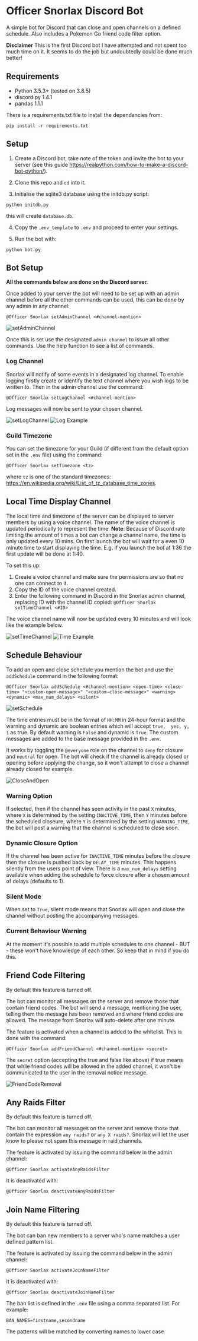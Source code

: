# Officer Snorlax Discord Bot
A simple bot for Discord that can close and open channels on a defined schedule. Also includes a Pokemon Go friend code filter option.

**Disclaimer** This is the first Discord bot I have attempted and not spent too much time on it. It seems to do the job but undoubtedly could be done much better!

## Requirements

* Python 3.5.3+ (tested on 3.8.5)
* discord.py 1.4.1
* pandas 1.1.1

There is a requirements.txt file to install the dependancies from:
```
pip install -r requirements.txt
```

## Setup

1. Create a Discord bot, take note of the token and invite the bot to your server (see this guide https://realpython.com/how-to-make-a-discord-bot-python/).

2. Clone this repo and `cd` into it.

3. Initialise the sqlite3 database using the initdb.py script:
```
python initdb.py
```
this will create `database.db`.

4. Copy the `.env_template` to `.env` and proceed to enter your settings.

5. Run the bot with:
```
python bot.py
```

## Bot Setup

**All the commands below are done on the Discord server.**

Once added to your server the bot will need to be set up with an admin channel before all the other commands can be used, this can be done by any admin in any channel:

```
@Officer Snorlax setAdminChannel <#channel-mention>
```

![setAdminChannel](/screenshots/setadmin.png)

Once this is set use the designated `admin channel` to issue all other commands. Use the help function to see a list of commands.

### Log Channel

Snorlax will notify of some events in a designated log channel. 
To enable logging firstly create or identify the text channel where you wish logs to be written to. Then in the admin channel use the command:

```
@Officer Snorlax setLogChannel <#channel-mention>
```

Log messages will now be sent to your chosen channel.

![setLogChannel](/screenshots/setLogChannel.png)
![Log Example](/screenshots/log_example.png)

### Guild Timezone

You can set the timezone for your Guild (if different from the default option set in the `.env` file) using the command:

```
@Officer Snorlax setTimezone <tz>
```

where `tz` is one of the standard timezones: https://en.wikipedia.org/wiki/List_of_tz_database_time_zones.

## Local Time Display Channel

The local time and timezone of the server can be displayed to server members by using a voice channel. 
The name of the voice channel is updated periodically to represent the time.
**Note**: Because of Discord rate limiting the amount of times a bot can change a channel name, the time is only updated every 10 mins.
On first launch the bot will wait for a even 10 minute time to start displaying the time. E.g. if you launch the bot at 1:36 the first update will be done at 1:40.

To set this up:

  1. Create a voice channel and make sure the permissions are so that no one can connect to it.
  2. Copy the ID of the voice channel created.
  3. Enter the following command in Discord in the Snorlax admin channel, replacing ID with the channel ID copied:
    ```
    @Officer Snorlax setTimeChannel <#ID>
    ```

The voice channel name will now be updated every 10 minutes and will look like the example below.

![setTimeChannel](/screenshots/setTimeChannel.png)
![Time Example](/screenshots/time_display_example.png)

## Schedule Behaviour

To add an open and close schedule you mention the bot and use the `addSchedule` command in the following format:

```
@Officer Snorlax addSchedule <#channel-mention> <open-time> <close-time> "<custom-open-message>" "<custom-close-message>" <warning> <dynamic> <max_num_delays> <silent>
```

![setSchedule](/screenshots/setSchedule.png)

The time entries must be in the format of `HH:MM` in 24-hour format and the warning and dynamic are boolean entries which will accept `true,  yes, y, 1` as true. By default warning is `False` and dynamic is `True`. The custom messages are added to the base message provided in the `.env`.

It works by toggling the `@everyone` role on the channel to `deny` for closure and `neutral` for open. The bot will check if the channel is already closed or opening before applying the change, so it won't attempt to close a channel already closed for example.

![CloseAndOpen](/screenshots/CloseAndOpen.png)

### Warning Option

If selected, then if the channel has seen activity in the past `X` minutes, where `X` is determined by the setting `INACTIVE_TIME`, then `Y` minutes before the scheduled closeure, where `Y` is determined by the setting `WARNING_TIME`, the bot will post a warning that the channel is scheduled to close soon.

### Dynamic Closure Option

If the channel has been active for `INACTIVE_TIME` minutes before the closure then the closure is pushed back by `DELAY_TIME` minutes. This happens silently from the users point of view. There is a `max_num_delays` setting available when adding the schedule to force closure after a chosen amount of delays (defaults to 1).

### Silent Mode

When set to `True`, silent mode means that Snorlax will open and close the channel without posting the accompanying messages.

### Current Behaviour Warning

At the moment it's possible to add multiple schedules to one channel - BUT - these won't have knowledge of each other. So keep that in mind if you do this.

## Friend Code Filtering

By default this feature is turned off.

The bot can monitor all messages on the server and remove those that contain friend codes. The bot will send a message, mentioning the user, telling them the message has been removed and where friend codes are allowed. The message from Snorlax will auto-delete after one minute.

The feature is activated when a channel is added to the whitelist. This is done with the command:

```
@Officer Snorlax addFriendChannel <#channel-mention> <secret>
```

The `secret` option (accepting the true and false like above) if true means that while friend codes will be allowed in the added channel, it won't be communicated to the user in the removal notice message.

![FriendCodeRemoval](/screenshots/FriendCodeRemoval.png)


## Any Raids Filter

By default this feature is turned off.

The bot can monitor all messages on the server and remove those that contain the expression `any raids?` or `any X raids?`.
Snorlax will let the user know to please not spam this message in raid channels.

The feature is activated by issuing the command below in the admin channel:

```
@Officer Snorlax activateAnyRaidsFilter
```

It is deactivated with:

```
@Officer Snorlax deactivateAnyRaidsFilter
```

## Join Name Filtering

By default this feature is turned off.

The bot can ban new members to a server who's name matches a user defined pattern list.

The feature is activated by issuing the command below in the admin channel:

```
@Officer Snorlax activateJoinNameFilter
```

It is deactivated with:

```
@Officer Snorlax deactivateJoinNameFilter
```

The ban list is defined in the `.env` file using a comma separated list. For example:

```
BAN_NAMES=firstname,secondname
```

The patterns will be matched by converting names to lower case.